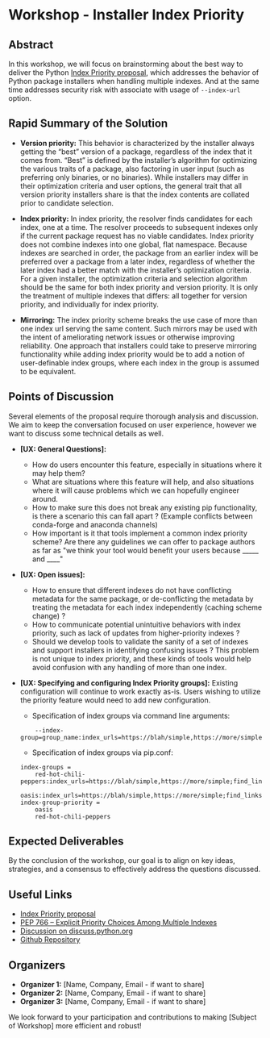 # Workshop - Installer Index Priority

## Abstract

In this workshop, we will focus on brainstorming about the best way to deliver the
Python [Index Priority proposal](/proposals/pep766_explicit_priority_choices.md), which addresses the behavior of Python package installers when handling multiple indexes. And at the same time addresses security risk with associate with usage of `--index-url` option.

## Rapid Summary of the Solution

- **Version priority:** This behavior is characterized by the installer always getting the “best” version of a package, regardless of the index that it comes from. “Best” is defined by the installer’s algorithm for optimizing the various traits of a package, also factoring in user input (such as preferring only binaries, or no binaries). While installers may differ in their optimization criteria and user options, the general trait that all version priority installers share is that the index contents are collated prior to candidate selection.

- **Index priority:** In index priority, the resolver finds candidates for each index, one at a time. The resolver proceeds to subsequent indexes only if the current package request has no viable candidates. Index priority does not combine indexes into one global, flat namespace. Because indexes are searched in order, the package from an earlier index will be preferred over a package from a later index, regardless of whether the later index had a better match with the installer’s optimization criteria. For a given installer, the optimization criteria and selection algorithm should be the same for both index priority and version priority. It is only the treatment of multiple indexes that differs: all together for version priority, and individually for index priority.

- **Mirroring:** The index priority scheme breaks the use case of more than one index url serving the same content. Such mirrors may be used with the intent of ameliorating network issues or otherwise improving reliability. One approach that installers could take to preserve mirroring functionality while adding index priority would be to add a notion of user-definable index groups, where each index in the group is assumed to be equivalent.


## Points of Discussion

Several elements of the proposal require thorough analysis and discussion. We aim to keep the conversation focused on user experience, however we want to discuss some technical details as well.

- **[UX: General Questions]:**
    - How do users encounter this feature, especially in situations where it may help them?
    - What are situations where this feature will help, and also situations where it will cause problems which we can hopefully engineer around.
    - How to make sure this does not break any existing pip functionality, is there a scenario this can fall apart ? (Example conflicts between conda-forge and anaconda channels)
    - How important is it that tools implement a common index priority scheme? Are there any guidelines we can offer to package authors as far as "we think your tool would benefit your users because _____ and ____"

- **[UX: Open issues]:**
    - How to ensure that different indexes do not have conflicting metadata for the same package, or de-conflicting the metadata by treating the metadata for each index independently (caching scheme change) ?
    - How to communicate potential unintuitive behaviors with index priority, such as lack of updates from higher-priority indexes ?
    - Should we develop tools to validate the sanity of a set of indexes and support installers in identifying confusing issues ? This problem is not unique to index priority, and these kinds of tools would help avoid confusion with any handling of more than one index.

- **[UX: Specifying and configuring Index Priority groups]:**
    Existing configuration will continue to work exactly as-is. Users wishing to utilize the priority feature would need to add new configuration.
    - Specification of index groups via command line arguments:
    ```
        --index-group=group_name:index_urls=https://blah/simple,https://more/simple;find_links=...;prefer_binary=true;...
    ```
    - Specification of index groups via pip.conf:
    ```
    index-groups =
        red-hot-chili-peppers:index_urls=https://blah/simple,https://more/simple;find_links=...;prefer_binary=true;...
        oasis:index_urls=https://blah/simple,https://more/simple;find_links=...;prefer_binary=true;...
    index-group-priority =
        oasis
        red-hot-chili-peppers
    ```

## Expected Deliverables

By the conclusion of the workshop, our goal is to align on key ideas, strategies, and a consensus to effectively address the questions discussed.

## Useful Links

- [Index Priority proposal](/proposals/pep766_explicit_priority_choices/)
- [PEP 766 – Explicit Priority Choices Among Multiple Indexes](https://peps.python.org/pep-0766/)
- [Discussion on discuss.python.org](https://discuss.python.org/t/pep-766-handling-multiple-indexes-index-priority/71589)
- [Github Repository](https://github.com/wheelnext/pep_766/)

## Organizers

- **Organizer 1:** [Name, Company, Email - if want to share]
- **Organizer 2:** [Name, Company, Email - if want to share]
- **Organizer 3:** [Name, Company, Email - if want to share]

We look forward to your participation and contributions to making [Subject of Workshop] more efficient and robust!
